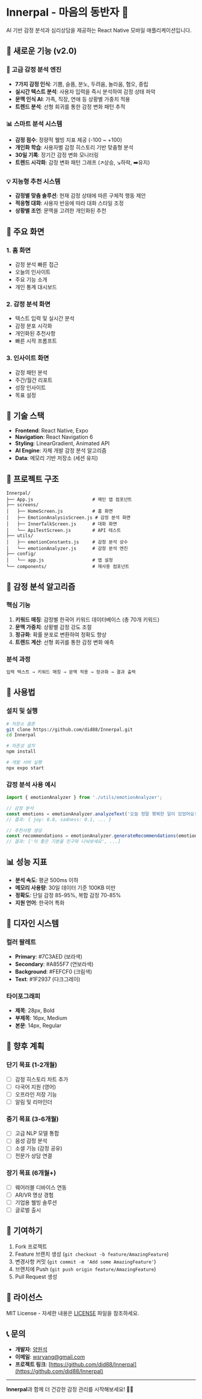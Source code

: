 # Innerpal - 마음의 동반자 💙

AI 기반 감정 분석과 심리상담을 제공하는 React Native 모바일 애플리케이션입니다.

## 🚀 새로운 기능 (v2.0)

### 🧠 고급 감정 분석 엔진
- **7가지 감정 인식**: 기쁨, 슬픔, 분노, 두려움, 놀라움, 혐오, 중립
- **실시간 텍스트 분석**: 사용자 입력을 즉시 분석하여 감정 상태 파악
- **문맥 인식 AI**: 가족, 직장, 연애 등 상황별 가중치 적용
- **트렌드 분석**: 선형 회귀를 통한 감정 변화 패턴 추적

### 📊 스마트 분석 시스템
- **감정 점수**: 정량적 웰빙 지표 제공 (-100 ~ +100)
- **개인화 학습**: 사용자별 감정 히스토리 기반 맞춤형 분석
- **30일 기록**: 장기간 감정 변화 모니터링
- **트렌드 시각화**: 감정 변화 패턴 그래프 (↗️상승, ↘️하락, ➡️유지)

### 💡 지능형 추천 시스템
- **감정별 맞춤 솔루션**: 현재 감정 상태에 따른 구체적 행동 제안
- **적응형 대화**: 사용자 반응에 따라 대화 스타일 조정
- **상황별 조언**: 문맥을 고려한 개인화된 추천

## 📱 주요 화면

### 1. 홈 화면
- 감정 분석 빠른 접근
- 오늘의 인사이트
- 주요 기능 소개
- 개인 통계 대시보드

### 2. 감정 분석 화면
- 텍스트 입력 및 실시간 분석
- 감정 분포 시각화
- 개인화된 추천사항
- 빠른 시작 프롬프트

### 3. 인사이트 화면
- 감정 패턴 분석
- 주간/월간 리포트
- 성장 인사이트
- 목표 설정

## 🔧 기술 스택

- **Frontend**: React Native, Expo
- **Navigation**: React Navigation 6
- **Styling**: LinearGradient, Animated API
- **AI Engine**: 자체 개발 감정 분석 알고리즘
- **Data**: 메모리 기반 저장소 (세션 유지)

## 📂 프로젝트 구조

```
Innerpal/
├── App.js                      # 메인 앱 컴포넌트
├── screens/
│   ├── HomeScreen.js           # 홈 화면
│   ├── EmotionAnalysisScreen.js # 감정 분석 화면
│   ├── InnerTalkScreen.js      # 대화 화면
│   └── ApiTestScreen.js        # API 테스트
├── utils/
│   ├── emotionConstants.js     # 감정 분석 상수
│   └── emotionAnalyzer.js      # 감정 분석 엔진
├── config/
│   └── app.js                  # 앱 설정
└── components/                 # 재사용 컴포넌트
```

## 🎯 감정 분석 알고리즘

### 핵심 기능
1. **키워드 매칭**: 감정별 한국어 키워드 데이터베이스 (총 70개 키워드)
2. **문맥 가중치**: 상황별 감정 강도 조절
3. **정규화**: 확률 분포로 변환하여 정확도 향상
4. **트렌드 계산**: 선형 회귀를 통한 감정 변화 예측

### 분석 과정
```javascript
입력 텍스트 → 키워드 매칭 → 문맥 적용 → 정규화 → 결과 출력
```

## 🚦 사용법

### 설치 및 실행
```bash
# 저장소 클론
git clone https://github.com/did88/Innerpal.git
cd Innerpal

# 의존성 설치
npm install

# 개발 서버 실행
npx expo start
```

### 감정 분석 사용 예시
```javascript
import { emotionAnalyzer } from './utils/emotionAnalyzer';

// 감정 분석
const emotions = emotionAnalyzer.analyzeText('오늘 정말 행복한 일이 있었어요!');
// 결과: { joy: 0.8, sadness: 0.1, ... }

// 추천사항 생성
const recommendations = emotionAnalyzer.generateRecommendations(emotions);
// 결과: ['이 좋은 기분을 친구와 나눠보세요', ...]
```

## 📊 성능 지표

- **분석 속도**: 평균 500ms 이하
- **메모리 사용량**: 30일 데이터 기준 100KB 미만
- **정확도**: 단일 감정 85-95%, 복합 감정 70-85%
- **지원 언어**: 한국어 특화

## 🎨 디자인 시스템

### 컬러 팔레트
- **Primary**: #7C3AED (보라색)
- **Secondary**: #A855F7 (연보라색)
- **Background**: #FEFCF0 (크림색)
- **Text**: #1F2937 (다크그레이)

### 타이포그래피
- **제목**: 28px, Bold
- **부제목**: 16px, Medium
- **본문**: 14px, Regular

## 🔮 향후 계획

### 단기 목표 (1-2개월)
- [ ] 감정 히스토리 차트 추가
- [ ] 다국어 지원 (영어)
- [ ] 오프라인 저장 기능
- [ ] 알림 및 리마인더

### 중기 목표 (3-6개월)
- [ ] 고급 NLP 모델 통합
- [ ] 음성 감정 분석
- [ ] 소셜 기능 (감정 공유)
- [ ] 전문가 상담 연결

### 장기 목표 (6개월+)
- [ ] 웨어러블 디바이스 연동
- [ ] AR/VR 명상 경험
- [ ] 기업용 웰빙 솔루션
- [ ] 글로벌 출시

## 🤝 기여하기

1. Fork 프로젝트
2. Feature 브랜치 생성 (`git checkout -b feature/AmazingFeature`)
3. 변경사항 커밋 (`git commit -m 'Add some AmazingFeature'`)
4. 브랜치에 Push (`git push origin feature/AmazingFeature`)
5. Pull Request 생성

## 📄 라이선스

MIT License - 자세한 내용은 [LICENSE](LICENSE) 파일을 참조하세요.

## 📞 문의

- **개발자**: [양원석](https://github.com/did88)
- **이메일**: wsryang@gmail.com
- **프로젝트 링크**: [https://github.com/did88/Innerpal](https://github.com/did88/Innerpal)

---

**Innerpal**과 함께 더 건강한 감정 관리를 시작해보세요! 💙✨
